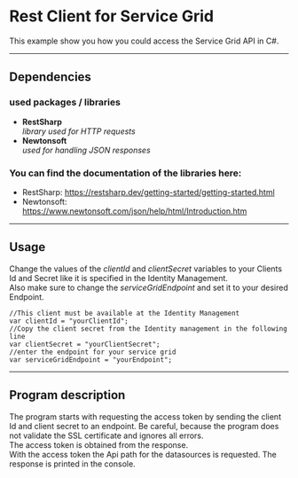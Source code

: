 # Rest Client for Service Grid
This example show you how you could access the Service Grid API in C#.

---
## Dependencies

### used packages / libraries
- __RestSharp__  
_library used for HTTP requests_
- __Newtonsoft__  
_used for handling JSON responses_

### You can find the documentation of the libraries here:
- RestSharp: https://restsharp.dev/getting-started/getting-started.html
- Newtonsoft: https://www.newtonsoft.com/json/help/html/Introduction.htm

---
## Usage

Change the values of the _clientId_ and _clientSecret_ variables to your Clients Id and Secret like it is specified in the Identity Management.  
Also make sure to change the _serviceGridEndpoint_ and set it to your desired Endpoint.

```Csharp
//This client must be available at the Identity Management 
var clientId = "yourClientId";
//Copy the client secret from the Identity management in the following line
var clientSecret = "yourClientSecret";
//enter the endpoint for your service grid
var serviceGridEndpoint = "yourEndpoint";
```
---
## Program description
The program starts with requesting the access token by sending the client Id and client secret to an endpoint.
Be careful, because the program does not validate the SSL certificate and ignores all errors.  
The access token is obtained from the response.  
With the access token the Api path for the datasources is requested. The response is printed in the console.

